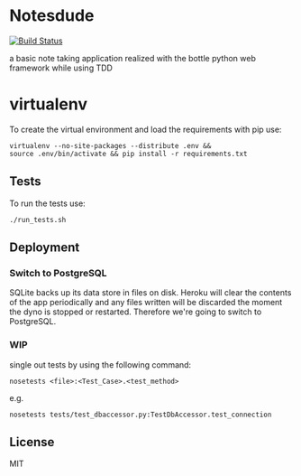 # Notesdude

[![Build Status](https://travis-ci.org/xorrr/notesdude.png)](https://travis-ci.org/xorrr/notesdude)

a basic note taking application realized with the bottle python web
framework while using TDD

# virtualenv
To create the virtual environment and load the requirements with pip use:

    virtualenv --no-site-packages --distribute .env &&
    source .env/bin/activate && pip install -r requirements.txt

## Tests

To run the tests use:

    ./run_tests.sh

## Deployment
### Switch to PostgreSQL
SQLite backs up its data store in files on disk. Heroku will clear the contents of the app periodically and any files written will be discarded the moment the dyno is stopped or restarted. Therefore we're going to switch to PostgreSQL.

### WIP
single out tests by using the following command:

    nosetests <file>:<Test_Case>.<test_method>

e.g.

    nosetests tests/test_dbaccessor.py:TestDbAccessor.test_connection

## License
MIT
